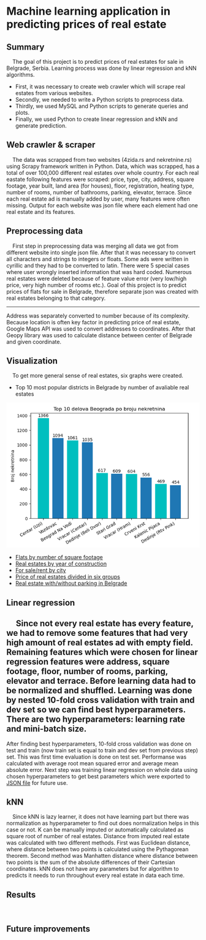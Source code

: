 # Machine learning application in predicting prices of real estate

## Summary
&nbsp;&nbsp;&nbsp;&nbsp;The goal of this project is to predict prices of real estates for sale in Belgrade, Serbia. Learning process was done by linear regression and kNN algorithms.
  * First, it was necessary to create web crawler which will scrape real estates from various websites. 
  * Secondly, we needed to write a Python scripts to preprocess data. 
  * Thirdly, we used MySQL and Python scripts to generate queries and plots. 
  * Finally, we used Python to create linear regression and kNN and generate prediction.

## Web crawler & scraper
&nbsp;&nbsp;&nbsp;&nbsp;The data was scrapped from two websites (4zida.rs and nekretnine.rs) using Scrapy framework written in Python. Data, which was scrapped, has a total of over 100,000 different real estates over whole country. For each real eastate following features were scraped: price, type, city, address, square footage, year built, land area (for houses), floor, registration, heating type, number of rooms, number of bathrooms, parking, elevator, terrace. Since each real estate ad is manually added by user, many features were often missing. Output for each website was json file where each element had one real estate and its features.

## Preprocessing data
&nbsp;&nbsp;&nbsp;&nbsp;First step in preprocessing data was merging all data we got from different website into single json file. After that it was necessary to convert all characters and strings to integers or floats. Some ads were written in cyrillic and they had to be converted to latin. There were 5 special cases where user wrongly inserted information that was hard coded. Numerous real estates were deleted because of feature value error (very low/high price, very high number of rooms etc.).
Goal of this project is to predict prices of flats for sale in Belgrade, therefore separate json was created with real estates belonging to that category.

---
Address was separately converted to number because of its complexity. Because location is often key factor in predicting price of real estate, Google Maps API was used to convert addresses to coordinates. After that Geopy library was used to calculate distance between center of Belgrade and given coordinate.

## Visualization
&nbsp;&nbsp;&nbsp;&nbsp;To get more general sense of real estates, six graphs were created.
- Top 10 most popular districts in Belgrade by number of avaliable real estates

![Plot1](visualisation/a/izgradjene_nekretnine.png)

- [Flats by number of square footage](visualisation/b/stanovi_po_kvadraturi.png)
- [Real estates by year of construction](visualisation/c/izgradjene_nekretnine.png)
- [For sale/rent by city](visualisation/d/prodaja_iznajmljivanje.png)
- [Price of real estates divided in six groups](visualisation/e/cene_po_opsegu.png)
- [Real estate with/without parking in Belgrade](visualisation/f/izgradjene_nekretnine.png)

## Linear regression
&nbsp;&nbsp;&nbsp;&nbsp; Since not every real estate has every feature, we had to remove some features that had very high amount of real estates ad with empty field. Remaining features which were chosen for linear regression features were address, square footage, floor, number of rooms, parking, elevator and terrace. Before learning data had to be normalized and shuffled. Learning was done by nested 10-fold cross validation with train and dev set so we can find best hyperparameters. There are two hyperparameters: learning rate and mini-batch size.
---
After finding best hyperparameters, 10-fold cross validation was done on test and train (now train set is equal to train and dev set from previous step) set. This was first time evaluation is done on test set. Performanse was calculated with average root mean squared error and average mean absolute error. Next step was training linear regression on whole data using chosen hyperparameters to get best parameters which were exported to [JSON file](\linear_regression\model_parameters.json) for future use.

## kNN
&nbsp;&nbsp;&nbsp;&nbsp;Since kNN is lazy learner, it does not have learning part but there was normalization as hyperparameter to find out does normalization helps in this case or not. K can be manually imputed or automatically calculated as square root of number of real estates. Distance from imputed real estate was calculated with two different methods. First was Euclidean distance, where distance between two points is calculated using the Pythagorean theorem. Second method was Manhatten distance where distance between two points is the sum of the absolute differences of their Cartesian coordinates. kNN does not have any parameters but for algorithm to predicts it needs to run throughout every real estate in data each time.
## Results
&nbsp;&nbsp;&nbsp;&nbsp;

## Future improvements
&nbsp;&nbsp;&nbsp;&nbsp;
